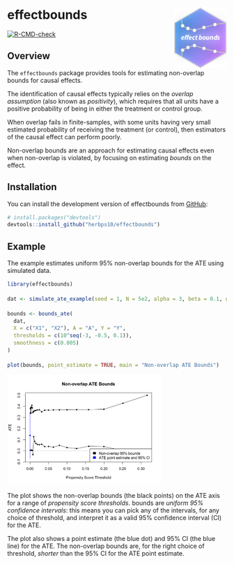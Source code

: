 
<!-- README.md is generated from README.Rmd. Please edit that file -->

# effectbounds <img src="man/figures/logo.png" align="right" height="140" />

<!-- badges: start -->

[![R-CMD-check](https://github.com/herbps10/effectbounds/actions/workflows/R-CMD-check.yaml/badge.svg)](https://github.com/herbps10/effectbounds/actions/workflows/R-CMD-check.yaml)
<!-- badges: end -->

## Overview

The `effectbounds` package provides tools for estimating non-overlap
bounds for causal effects.

The identification of causal effects typically relies on the *overlap
assumption* (also known as *positivity*), which requires that all units
have a positive probability of being in either the treatment or control
group.

When overlap fails in finite-samples, with some units having very small
estimated probability of receiving the treatment (or control), then
estimators of the causal effect can perform poorly.

Non-overlap bounds are an approach for estimating causal effects even
when non-overlap is violated, by focusing on estimating *bounds* on the
effect.

## Installation

You can install the development version of effectbounds from
[GitHub](https://github.com/herbps10/effectbounds):

``` r
# install.packages("devtools")
devtools::install_github("herbps10/effectbounds")
```

## Example

The example estimates uniform 95% non-overlap bounds for the ATE using
simulated data.

``` r
library(effectbounds)

dat <- simulate_ate_example(seed = 1, N = 5e2, alpha = 3, beta = 0.1, gamma = 1)

bounds <- bounds_ate(
  dat, 
  X = c("X1", "X2"), A = "A", Y = "Y", 
  thresholds = c(10^seq(-3, -0.5, 0.1)), 
  smoothness = c(0.005)
)

plot(bounds, point_estimate = TRUE, main = "Non-overlap ATE Bounds")
```

<img src="man/figures/README-example-1.png" width="70%" />

The plot shows the non-overlap bounds (the black points) on the ATE axis
for a range of *propensity score thresholds*. bounds are *uniform 95%
confidence intervals*: this means you can pick any of the intervals, for
any choice of threshold, and interpret it as a valid 95% confidence
interval (CI) for the ATE.

The plot also shows a point estimate (the blue dot) and 95% CI (the blue
line) for the ATE. The non-overlap bounds are, for the right choice of
threshold, *shorter* than the 95% CI for the ATE point estimate.
